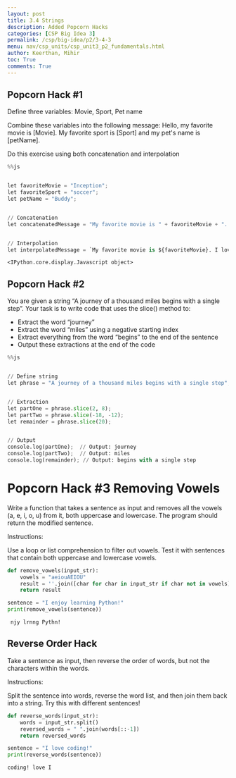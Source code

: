 ```yaml
---
layout: post
title: 3.4 Strings
description: Added Popcorn Hacks
categories: [CSP Big Idea 3]
permalink: /csp/big-idea/p2/3-4-3
menu: nav/csp_units/csp_unit3_p2_fundamentals.html
author: Keerthan, Mihir
toc: True
comments: True
---
```


## Popcorn Hack #1
Define three variables: Movie, Sport, Pet name


Combine these variables into the following message: Hello, my favorite movie is [Movie]. My favorite sport is [Sport] and my pet's name is [petName].


Do this exercise using both concatenation and interpolation


```python
%%js


let favoriteMovie = "Inception";
let favoriteSport = "soccer";
let petName = "Buddy";


// Concatenation
let concatenatedMessage = "My favorite movie is " + favoriteMovie + ". I love playing " + favoriteSport + " and my pet's name is " + petName + ".";


// Interpolation
let interpolatedMessage = `My favorite movie is ${favoriteMovie}. I love playing ${favoriteSport} and my pet's name is ${petName}.`;

```


    <IPython.core.display.Javascript object>


## Popcorn Hack #2


You are given a string “A journey of a thousand miles begins with a single step”. Your task is to write code that uses the slice() method to:

 - Extract the word “journey”
 - Extract the word “miles” using a negative starting index
 - Extract everything from the word “begins” to the end of the sentence
 - Output these extractions at the end of the code


```python
%%js


// Define string
let phrase = "A journey of a thousand miles begins with a single step";


// Extraction
let partOne = phrase.slice(2, 8);
let partTwo = phrase.slice(-18, -12);
let remainder = phrase.slice(20);


// Output
console.log(partOne);  // Output: journey
console.log(partTwo);  // Output: miles
console.log(remainder); // Output: begins with a single step
```

# Popcorn Hack #3 Removing Vowels


Write a function that takes a sentence as input and removes all the vowels (a, e, i, o, u) from it, both uppercase and lowercase. The program should return the modified sentence.

Instructions:

Use a loop or list comprehension to filter out vowels.
Test it with sentences that contain both uppercase and lowercase vowels.


```python
def remove_vowels(input_str):
    vowels = "aeiouAEIOU"
    result = ''.join([char for char in input_str if char not in vowels])
    return result

sentence = "I enjoy learning Python!"
print(remove_vowels(sentence))

```

     njy lrnng Pythn!


## Reverse Order Hack

Take a sentence as input, then reverse the order of words, but not the characters within the words.

Instructions:

Split the sentence into words, reverse the word list, and then join them back into a string.
Try this with different sentences! 



```python
def reverse_words(input_str):
    words = input_str.split()
    reversed_words = " ".join(words[::-1])
    return reversed_words

sentence = "I love coding!"
print(reverse_words(sentence))

```

    coding! love I

